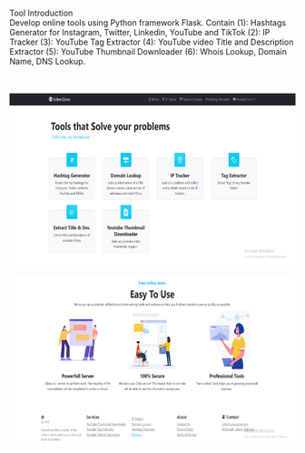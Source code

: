 
</div>
<br>
Tool Introduction<br>
Develop online tools using Python framework Flask. Contain (1): Hashtags Generator for Instagram, Twitter, Linkedin, YouTube and TikTok (2): IP Tracker (3): YouTube Tag Extractor (4): YouTube video Title and Description Extractor (5): YouTube Thumbnail Downloader (6): Whois Lookup, Domain Name, DNS Lookup.

<br><br>
<img src="https://github.com/sohaibcs1/Online_tools_Flask_Python/blob/main/a.PNG" alt="Website Site" width="600" height="300">
<br><br>
<img src="https://github.com/sohaibcs1/Online_tools_Flask_Python/blob/main/b.PNG" alt="Website Site" width="600" height="300">
